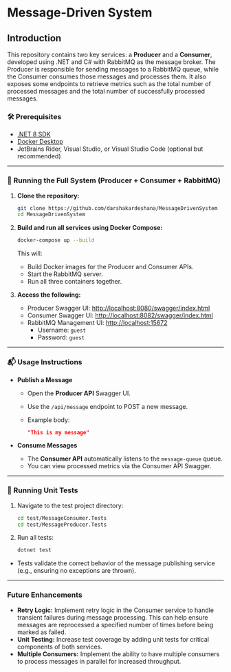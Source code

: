 # Message-Driven System

## Introduction

This repository contains two key services: a **Producer** and a **Consumer**, developed using .NET and C# with RabbitMQ as the message broker. The Producer is responsible for sending messages to a RabbitMQ queue, while the Consumer consumes those messages and processes them. It also exposes some endpoints to retrieve metrics such as the total number of processed messages and the total number of successfully processed messages.

### 🛠️ Prerequisites

- [.NET 8 SDK](https://dotnet.microsoft.com/en-us/download/dotnet/8.0)
- [Docker Desktop](https://www.docker.com/products/docker-desktop/)
- JetBrains Rider, Visual Studio, or Visual Studio Code (optional but recommended)

---

### 🐳 Running the Full System (Producer + Consumer + RabbitMQ)

1. **Clone the repository:**

    ```bash
    git clone https://github.com/darshakardeshana/MessageDrivenSystem
    cd MessageDrivenSystem
    ```

2. **Build and run all services using Docker Compose:**

    ```bash
    docker-compose up --build
    ```

   This will:
   - Build Docker images for the Producer and Consumer APIs.
   - Start the RabbitMQ server.
   - Run all three containers together.

3. **Access the following:**
   - Producer Swagger UI: [http://localhost:8080/swagger/index.html](http://localhost:8080/swagger/index.html)
   - Consumer Swagger UI: [http://localhost:8082/swagger/index.html](http://localhost:8082/swagger/index.html)
   - RabbitMQ Management UI: [http://localhost:15672](http://localhost:15672)
      - Username: `guest`
      - Password: `guest`

---

### 📬 Usage Instructions

- **Publish a Message**
   - Open the **Producer API** Swagger UI.
   - Use the `/api/message` endpoint to POST a new message.
   - Example body:

     ```json
     "This is my message"
     ```

- **Consume Messages**
   - The **Consumer API** automatically listens to the `message-queue` queue.
   - You can view processed metrics via the Consumer API Swagger.

---

### 🧪 Running Unit Tests

1. Navigate to the test project directory:

    ```bash
    cd test/MessageConsumer.Tests
    cd test/MessageProducer.Tests
    ```

2. Run all tests:

    ```bash
    dotnet test
    ```

- Tests validate the correct behavior of the message publishing service (e.g., ensuring no exceptions are thrown).

---

### Future Enhancements
- **Retry Logic:** Implement retry logic in the Consumer service to handle transient failures during message processing. This can help ensure messages are reprocessed a specified number of times before being marked as failed.
- **Unit Testing:** Increase test coverage by adding unit tests for critical components of both services.
- **Multiple Consumers:** Implement the ability to have multiple consumers to process messages in parallel for increased throughput.